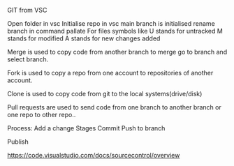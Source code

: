 GIT from VSC

Open folder in vsc
Initialise repo in vsc
main branch is initialised
rename branch in command pallate
For files symbols like
U stands for untracked
M stands for modified
A stands for new changes added

Merge is used to copy code from another branch
to merge go to branch and select branch.

Fork  is used to copy a repo from one account to repositories of another account.

Clone is used to copy code from git to the local systems(drive/disk)

Pull requests are used to send code from one branch to another branch or one repo to other repo.. 

Process:
Add a change
Stages 
Commit 
Push to branch

Publish



https://code.visualstudio.com/docs/sourcecontrol/overview
